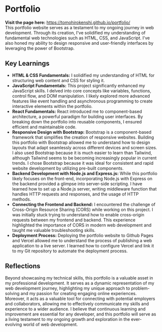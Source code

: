 # Portfolio

**Visit the page here:** https://tomohirokenshi.github.io/portfolio/ <br>
This portfolio website serves as a testament to my ongoing journey in web development. Through its creation, I've solidified my understanding of fundamental web technologies such as HTML, CSS, and JavaScript. I've also honed my ability to design responsive and user-friendly interfaces by leveraging the power of Bootstrap.

## Key Learnings

* **HTML & CSS Fundamentals:** I solidified my understanding of HTML for structuring web content and CSS for styling it.
* **JavaScript Fundamentals:** This project significantly enhanced my JavaScript skills. I delved into core concepts like variables, functions, control flow, and DOM manipulation. I likely explored more advanced features like event handling and asynchronous programming to create interactive elements within the portfolio.
* **React Fundamentals:** React introduced me to component-based architecture, a powerful paradigm for building user interfaces. By breaking down the portfolio into reusable components, I ensured efficient and maintainable code. 
* **Responsive Design with Bootstrap:** Bootstrap is a component-based framework that simplifies the creation of responsive websites. Building this portfolio with Bootstrap allowed me to understand how to design layouts that adapt seamlessly across different devices and screen sizes. I also used Bootstrap because it is much easier to learn than Tailwind, although Tailwind seems to be becoming increasingly popular in current trends. I chose Bootstrap because it was ideal for consistent and rapid website development by utilizing pre-built components.
* **Backend Development with Node.js and Express.js:** While this portfolio likely focuses on the front-end, incorporating Node.js with Express on the backend provided a glimpse into server-side scripting. I have learned how to set up a Node.js server, writing middleware function that handles HTTP requests and responses, and the usage of HTTP methods.
* **Connecting the Frontend and Backend:** I encountered the challenge of Cross-Origin Resource Sharing (CORS) while working on this project. I was initially stuck trying to understand how to enable cross-origin requests between my frontend and backend. This experience highlighted the importance of CORS in modern web development and taught me valuable troubleshooting skills.
* **Deployment Process:** Deploying the portfolio website to Github Pages and Vercel allowed me to understand the process of publishing a web application to a live server. I learned how to configure Vercel and link it to my Git repository to automate the deployment process.

## Reflections

Beyond showcasing my technical skills, this portfolio is a valuable asset in my professional development. It serves as a dynamic representation of my web development journey, highlighting my unique approach to problem-solving and my passion for creating engaging online experiences. Moreover, it acts as a valuable tool for connecting with potential employers and collaborators, allowing me to effectively communicate my skills and experience to a wider audience. I believe that continuous learning and improvement are essential for any developer, and this portfolio will serve as a living testament to my ongoing growth and exploration in the ever-evolving world of web development.
